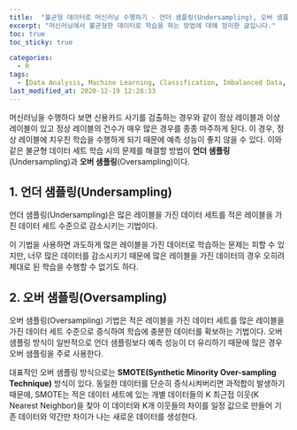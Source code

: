 ```yaml
---
title:  "불균형 데이터로 머신러닝 수행하기 - 언더 샘플링(Undersampling), 오버 샘플링(Oversampling)"
excerpt: "머신러닝에서 불균형한 데이터로 학습을 하는 방법에 대해 정리한 글입니다."
toc: true
toc_sticky: true

categories:
  - R
tags:
  - [Data Analysis, Machine Learning, Classification, Imbalanced Data, SMOTE]
last_modified_at: 2020-12-19 12:28:33
---
```


머신러닝을 수행하다 보면 신용카드 사기를 검출하는 경우와 같이 정상 레이블과 이상 레이블이 있고 정상 레이블의 건수가 매우 많은 경우를 종종 마주하게 된다. 이 경우, 정상 레이블에 치우친 학습을 수행하게 되기 때문에 예측 성능이 좋지 않을 수 있다. 이와 같은 불균형 데이터 세트 학습 시의 문제를 해결할 방법이 **언더 샘플링**(Undersampling)과 **오버 샘플링**(Oversampling)이다.  

## 1. 언더 샘플링(Undersampling)  

언더 샘플링(Undersampling)은 많은 레이블을 가진 데이터 세트를 적은 레이블을 가진 데이터 세트 수준으로 감소시키는 기법이다.  

이 기법을 사용하면 과도하게 많은 레이블을 가진 데이터로 학습하는 문제는 피할 수 있지만, 너무 많은 데이터를 감소시키기 때문에 많은 레이블을 가진 데이터의 경우 오히려 제대로 된 학습을 수행할 수 없기도 하다.  

## 2. 오버 샘플링(Oversampling)  

오버 샘플링(Oversampling) 기법은 적은 레이블을 가진 데이터 세트를 많은 레이블을 가진 데이터 세트 수준으로 증식하여 학습에 충분한 데이터를 확보하는 기법이다. 오버 샘플링 방식이 일반적으로 언더 샘플링보다 예측 성능이 더 유리하기 때문에 많은 경우 오버 샘플링을 주로 사용한다.  

대표적인 오버 샘플링 방식으로는 **SMOTE(Synthetic Minority Over-sampling Technique)** 방식이 있다. 동일한 데이터를 단순히 증식시켜버리면 과적합이 발생하기 때문에, SMOTE는 적은 데이터 세트에 있는 개별 데이터들의 K 최근접 이웃(K Nearest Neighbor)을 찾아 이 데이터와 K개 이웃들의 차이를 일정 값으로 만들어 기존 데이터와 약간만 차이가 나는 새로운 데이터를 생성한다.  
